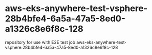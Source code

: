 # aws-eks-anywhere-test-vsphere-28b4bfe4-6a5a-47a5-8ed0-a1326c8e6f8c-128
repository for use with E2E test job aws-eks-anywhere-test-vsphere:28b4bfe4-6a5a-47a5-8ed0-a1326c8e6f8c-128
